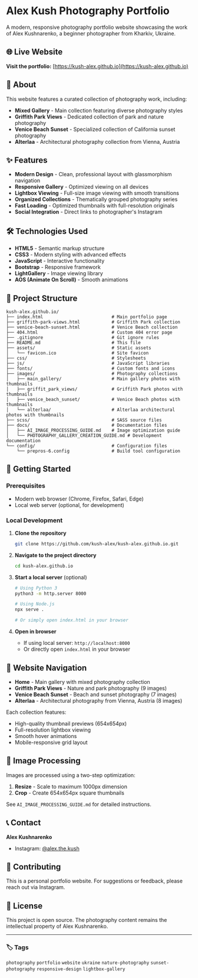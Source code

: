 # Alex Kush Photography Portfolio

A modern, responsive photography portfolio website showcasing the work of Alex Kushnarenko, a beginner photographer from Kharkiv, Ukraine.

## 🌐 Live Website

**Visit the portfolio:** [https://kush-alex.github.io](https://kush-alex.github.io)

## 📸 About

This website features a curated collection of photography work, including:

- **Mixed Gallery** - Main collection featuring diverse photography styles
- **Griffith Park Views** - Dedicated collection of park and nature photography  
- **Venice Beach Sunset** - Specialized collection of California sunset photography
- **Alterlaa** - Architectural photography collection from Vienna, Austria

## ✨ Features

- **Modern Design** - Clean, professional layout with glassmorphism navigation
- **Responsive Gallery** - Optimized viewing on all devices
- **Lightbox Viewing** - Full-size image viewing with smooth transitions
- **Organized Collections** - Thematically grouped photography series
- **Fast Loading** - Optimized thumbnails with full-resolution originals
- **Social Integration** - Direct links to photographer's Instagram

## 🛠️ Technologies Used

- **HTML5** - Semantic markup structure
- **CSS3** - Modern styling with advanced effects
- **JavaScript** - Interactive functionality
- **Bootstrap** - Responsive framework
- **LightGallery** - Image viewing library
- **AOS (Animate On Scroll)** - Smooth animations

## 📁 Project Structure

```
kush-alex.github.io/
├── index.html                          # Main portfolio page
├── griffith-park-views.html            # Griffith Park collection
├── venice-beach-sunset.html            # Venice Beach collection
├── 404.html                            # Custom 404 error page
├── .gitignore                          # Git ignore rules
├── README.md                           # This file
├── assets/                             # Static assets
│   └── favicon.ico                     # Site favicon
├── css/                                # Stylesheets
├── js/                                 # JavaScript libraries
├── fonts/                              # Custom fonts and icons
├── images/                             # Photography collections
│   ├── main_gallery/                   # Main gallery photos with thumbnails
│   ├── griffit_park_views/             # Griffith Park photos with thumbnails
│   ├── venice_beach_sunset/            # Venice Beach photos with thumbnails
│   └── alterlaa/                       # Alterlaa architectural photos with thumbnails
├── scss/                               # SASS source files
├── docs/                               # Documentation files
│   ├── AI_IMAGE_PROCESSING_GUIDE.md    # Image optimization guide
│   └── PHOTOGRAPHY_GALLERY_CREATION_GUIDE.md # Development documentation
└── config/                             # Configuration files
    └── prepros-6.config                # Build tool configuration
```

## 🚀 Getting Started

### Prerequisites

- Modern web browser (Chrome, Firefox, Safari, Edge)
- Local web server (optional, for development)

### Local Development

1. **Clone the repository**
   ```bash
   git clone https://github.com/kush-alex/kush-alex.github.io.git
   ```

2. **Navigate to the project directory**
   ```bash
   cd kush-alex.github.io
   ```

3. **Start a local server** (optional)
   ```bash
   # Using Python 3
   python3 -m http.server 8000
   
   # Using Node.js
   npx serve .
   
   # Or simply open index.html in your browser
   ```

4. **Open in browser**
   - If using local server: `http://localhost:8000`
   - Or directly open `index.html` in your browser

## 📱 Website Navigation

- **Home** - Main gallery with mixed photography collection
- **Griffith Park Views** - Nature and park photography (9 images)
- **Venice Beach Sunset** - Beach and sunset photography (7 images)
- **Alterlaa** - Architectural photography from Vienna, Austria (8 images)

Each collection features:
- High-quality thumbnail previews (654x654px)
- Full-resolution lightbox viewing
- Smooth hover animations
- Mobile-responsive grid layout

## 🎨 Image Processing

Images are processed using a two-step optimization:
1. **Resize** - Scale to maximum 1000px dimension
2. **Crop** - Create 654x654px square thumbnails

See `AI_IMAGE_PROCESSING_GUIDE.md` for detailed instructions.

## 📞 Contact

**Alex Kushnarenko**
- Instagram: [@alex.the.kush](https://www.instagram.com/alex.the.kush/)

## 🤝 Contributing

This is a personal portfolio website. For suggestions or feedback, please reach out via Instagram.

## 📄 License

This project is open source. The photography content remains the intellectual property of Alex Kushnarenko.

---

### 🏷️ Tags
`photography` `portfolio` `website` `ukraine` `nature-photography` `sunset-photography` `responsive-design` `lightbox-gallery`
